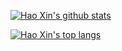 
[![Hao Xin's github stats](https://github-readme-stats.vercel.app/api?username=haoxins&hide_rank=true&theme=merko)](https://github.com/haoxins/haoxins.github.io)

[![Hao Xin's top langs](https://github-readme-stats.vercel.app/api/top-langs/?username=haoxins&langs_count=3&theme=merko)](https://github.com/haoxins/haoxins.github.io)
